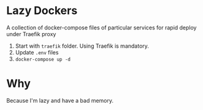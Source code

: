 # Lazy Dockers
A collection of docker-compose files of particular services for rapid deploy under Traefik proxy

1. Start with `traefik` folder. Using Traefik is mandatory.
3. Update `.env` files
4. `docker-compose up -d`

# Why
Because I'm lazy and have a bad memory.